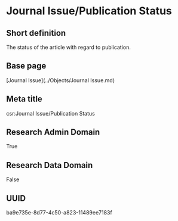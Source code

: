 # Journal Issue/Publication Status
## Short definition
The status of the article with regard to publication.
## Base page
[Journal Issue](../Objects/Journal Issue.md)
## Meta title
csr:Journal Issue/Publication Status
## Research Admin Domain
True
## Research Data Domain
False
## UUID
ba9e735e-8d77-4c50-a823-11489ee7183f
